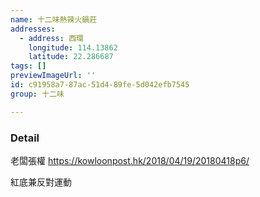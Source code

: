 ```yaml
---
name: 十二味熱辣火鍋莊
addresses:
  - address: 西環
    longitude: 114.13862
    latitude: 22.286687
tags: []
previewImageUrl: ''
id: c91958a7-87ac-51d4-89fe-5d042efb7545
group: 十二味

---
```

### Detail
老闆張權
https://kowloonpost.hk/2018/04/19/20180418p6/

紅底兼反對運動
